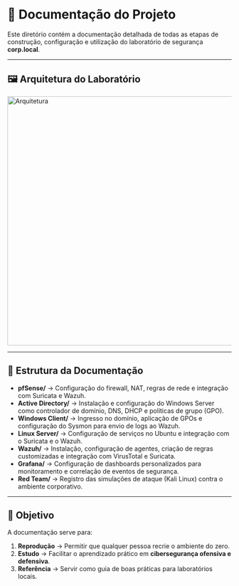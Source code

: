 
# 📂 Documentação do Projeto

Este diretório contém a documentação detalhada de todas as etapas de construção, configuração e utilização do laboratório de segurança **corp.local**.  

---

## 🖼️ Arquitetura do Laboratório  

<img width="1000" height="560" alt="Arquitetura" src="https://github.com/user-attachments/assets/dbcfd98c-bbc2-4820-959c-5f997a82ad7b" />
 
---

## 📌 Estrutura da Documentação  

- **pfSense/** → Configuração do firewall, NAT, regras de rede e integração com Suricata e Wazuh.  
- **Active Directory/** → Instalação e configuração do Windows Server como controlador de domínio, DNS, DHCP e políticas de grupo (GPO).  
- **Windows Client/** → Ingresso no domínio, aplicação de GPOs e configuração do Sysmon para envio de logs ao Wazuh.  
- **Linux Server/** → Configuração de serviços no Ubuntu e integração com o Suricata e o Wazuh.  
- **Wazuh/** → Instalação, configuração de agentes, criação de regras customizadas e integração com VirusTotal e Suricata.  
- **Grafana/** → Configuração de dashboards personalizados para monitoramento e correlação de eventos de segurança.  
- **Red Team/** → Registro das simulações de ataque (Kali Linux) contra o ambiente corporativo.  

---

## 🎯 Objetivo  

A documentação serve para:  
1. **Reprodução** → Permitir que qualquer pessoa recrie o ambiente do zero.  
2. **Estudo** → Facilitar o aprendizado prático em **cibersegurança ofensiva e defensiva**.  
3. **Referência** → Servir como guia de boas práticas para laboratórios locais.  
